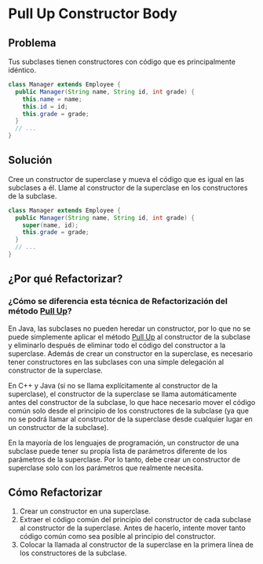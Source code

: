 # Pull Up Constructor Body

## Problema
Tus subclases tienen constructores con código que es principalmente idéntico.

```  Java
class Manager extends Employee {
  public Manager(String name, String id, int grade) {
    this.name = name;
    this.id = id;
    this.grade = grade;
  }
  // ...
}

```
## Solución
Cree un constructor de superclase y mueva el código que es igual en las subclases a él. Llame al constructor de la superclase en los constructores de la subclase.

``` Java 
class Manager extends Employee {
  public Manager(String name, String id, int grade) {
    super(name, id);
    this.grade = grade;
  }
  // ...
}
```

## ¿Por qué Refactorizar?
### ¿Cómo se diferencia esta técnica de Refactorización del método [Pull Up](https://github.com/IES-Rafael-Alberti/EDES-P4.3.1-Refactoring/blob/123-refactoring-dealing-with-generalization-pull-up-method/RefactoringPattern/Pull-up-Method.md)?

En Java, las subclases no pueden heredar un constructor, por lo que no se puede simplemente aplicar el método [Pull Up](https://github.com/IES-Rafael-Alberti/EDES-P4.3.1-Refactoring/blob/123-refactoring-dealing-with-generalization-pull-up-method/RefactoringPattern/Pull-up-Method.md) al constructor de la subclase y eliminarlo después de eliminar todo el código del constructor a la superclase. Además de crear un constructor en la superclase, es necesario tener constructores en las subclases con una simple delegación al constructor de la superclase.

En C++ y Java (si no se llama explícitamente al constructor de la superclase), el constructor de la superclase se llama automáticamente antes del constructor de la subclase, lo que hace necesario mover el código común solo desde el principio de los constructores de la subclase (ya que no se podrá llamar al constructor de la superclase desde cualquier lugar en un constructor de la subclase).

En la mayoría de los lenguajes de programación, un constructor de una subclase puede tener su propia lista de parámetros diferente de los parámetros de la superclase. Por lo tanto, debe crear un constructor de superclase solo con los parámetros que realmente necesita.

## Cómo Refactorizar

1. Crear un constructor en una superclase.
2. Extraer el código común del principio del constructor de cada subclase al constructor de la superclase. Antes de hacerlo, intente mover tanto código común como sea posible al principio del constructor.
3. Colocar la llamada al constructor de la superclase en la primera línea de los constructores de la subclase.
